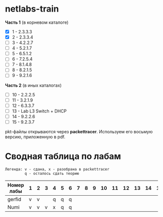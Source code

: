 # netlabs-train

**Часть 1** (в корневом каталоге)

- [x] 1 - 2.3.3.3
- [x] 2 - 2.3.3.4
- [ ] 3 - 4.2.2.7
- [ ] 4 - 5.2.1.7
- [ ] 5 - 6.5.1.2
- [ ] 6 - 7.2.5.4
- [ ] 7 - 8.1.4.8
- [ ] 8 - 8.2.1.5
- [ ] 9 - 9.2.1.6

**Часть 2** (в иных каталогах)

- [ ] 10 - 2.2.2.5
- [ ] 11 - 3.2.1.9
- [ ] 12 - 6.3.3.7
- [ ] 13 - Lab L3 Switch + DHCP
- [ ] 14 - 9.2.2.6
- [ ] 15 - 9.2.3.7

pkt-файлы открываются через **packettracer**. Используем его восьмую версию, приложенную в pdf.

# Сводная таблица по лабам

```
Легенда: v - сдана, x - разобрана в packettracer
         q - осталось сдать теорию
```

| Номер лабы | 1   | 2   | 3   | 4   | 5   | 6   | 7   | 8   | 9   | 10  | 11  | 12  | 13  | 14  | 15  |
| ---------- | --- | --- | --- | --- | --- | --- | --- | --- | --- | --- | --- | --- | --- | --- | --- |
| gerfid     | v   | v   |     | q   | q   | q   |     |     |     |     |     |     |     |     |     |
| Numi       | v   | v   | v   | x   | q   | q   |     |     |     |     |     |     |     |     |     |
